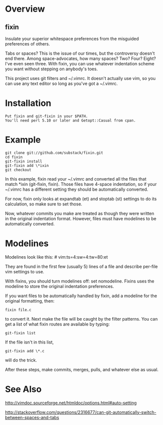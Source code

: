Overview
========

fixin
-----

Insulate your superior whitespace preferences from the misguided preferences of
others.

Tabs or spaces? This is the issue of our times, but the controversy doesn't end
there. Among space-advocates, how many spaces? Two? Four? Eight? I've even seen
three. With fixin, you can use whatever indentation scheme you want without
stepping on anybody's toes.

This project uses git filters and ~/.vimrc. It doesn't actually use vim, so you
can use any text editor so long as you've got a ~/.vimrc.

Installation
============
    Put fixin and git-fixin in your $PATH.
    You'll need perl 5.10 or later and Getopt::Casual from cpan.

Example
=======
    git clone git://github.com/substack/fixin.git
    cd fixin
    git-fixin install
    git-fixin add \*ixin
    git checkout

In this example, fixin read your ~/.vimrc and converted all the files that match
*ixin (git-fixin, fixin). Those files have 4-space indentation, so if your
~/.vimrc has a different setting they should be automatically converted.

For now, fixin only looks at expandtab (et) and stoptab (st) settings to do its
calculation, so make sure to set those.

Now, whatever commits you make are treated as though they were written in the
original indentation format. However, files must have modelines to be
automatically converted.

Modelines
=========

Modelines look like this:
    # vim:ts=4:sw=4:tw=80:et

They are found in the first few (usually 5) lines of a file and describe
per-file vim settings to use.

With fixins, you should turn modelines off: set nomodeline.
Fixins uses the modeline to store the original indentation preferences.

If you want files to be automatically handled by fixin, add a modeline for the
original formatting, then:

    fixin file.c

to convert it. Next make the file will be caught by the filter patterns. You can
get a list of what fixin routes are available by typing:

    git-fixin list

If the file isn't in this list,

    git-fixin add \*.c

will do the trick.

After these steps, make commits, merges, pulls, and whatever else as usual.

See Also
========

http://vimdoc.sourceforge.net/htmldoc/options.html#auto-setting

http://stackoverflow.com/questions/2316677/can-git-automatically-switch-between-spaces-and-tabs
